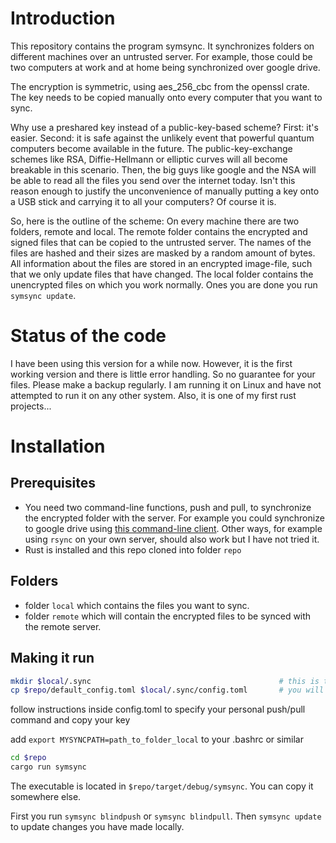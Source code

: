# Introduction

This repository contains the program symsync. It synchronizes folders on different machines over an untrusted server. For example, those could be two computers at work and at home being synchronized over google drive. 

The encryption is symmetric, using aes_256_cbc from the openssl crate. The key needs to be copied manually onto every computer that you want to sync. 

Why use a preshared key instead of a public-key-based scheme? First: it's easier. Second: it is safe against the unlikely event that powerful quantum computers become available in the future. The public-key-exchange schemes like RSA, Diffie-Hellmann or elliptic curves will all become breakable in this scenario. Then, the big guys like google and the NSA will be able to read all the files you send over  the internet today. Isn't this reason enough to justify the unconvenience of manually putting a key onto a USB stick and carrying it to all your computers? Of course it is. 


So, here is the outline of the scheme: On every machine there are two folders, remote and local. The remote folder contains the encrypted and signed files that can be copied to the untrusted server. The names of the files are hashed and their sizes are masked by a random amount of bytes. All information about the files are stored in an encrypted image-file, such that we only update files that have changed. The local folder contains the unencrypted files on which you work normally. Ones you are done you run `symsync update`.

# Status of the code
I have been using this version for a while now. However, it is the first working version and there is little error handling. So no guarantee for your files. Please make a backup regularly. I am running it on Linux and have not attempted to run it on any other system.  Also, it is one of my first rust projects... 

# Installation

## Prerequisites

- You need two command-line functions, push and pull, to synchronize the encrypted folder with the server. For example you could synchronize to google drive using [this command-line client](https://github.com/odeke-em/drive). Other ways, for example using `rsync` on your own server, should also work but I have not tried it.  
- Rust is installed and this repo cloned into folder `repo`


## Folders

- folder `local` which contains the files you want to sync. 
- folder `remote` which will contain the encrypted files to be synced with the remote server.

## Making it run

~~~~bash
mkdir $local/.sync                                          # this is the folder containing the config file and the clear image file
cp $repo/default_config.toml $local/.sync/config.toml       # you will have to modify the contents of this file!
~~~~

follow instructions inside config.toml to specify your personal push/pull command and copy your key 

add `export MYSYNCPATH=path_to_folder_local` to your .bashrc or similar

~~~~bash
cd $repo
cargo run symsync 
~~~~

The executable is located in `$repo/target/debug/symsync`. You can copy it somewhere else. 

First you run `symsync blindpush` or `symsync blindpull`. Then `symsync update` to update changes you have made locally. 













